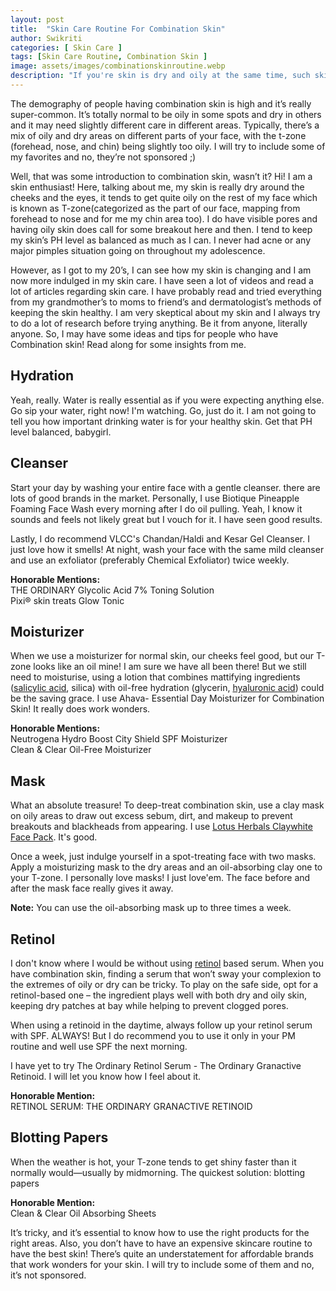 ```yaml
---
layout: post
title:  "Skin Care Routine For Combination Skin"
author: Swikriti
categories: [ Skin Care ]
tags: [Skin Care Routine, Combination Skin ]
image: assets/images/combinationskinroutine.webp
description: "If you're skin is dry and oily at the same time, such skin are called combination skin. Learn best products for combination skin, determine how well they work with you and stick to a skin care routine."
---
```


The demography of people having combination skin is high and it’s really super-common. It’s totally normal to be oily in some spots and dry in others and it may need slightly different care in different areas. Typically, there’s a mix of oily and dry areas on different parts of your face, with the t-zone (forehead, nose, and chin) being slightly too oily. I will try to include some of my favorites and no, they’re not sponsored ;)

Well, that was some introduction to combination skin, wasn’t it? Hi! I am a skin enthusiast! Here, talking about me, my skin is really dry around the cheeks and the eyes, it tends to get quite oily on the rest of my face which is known as T-zone(categorized as the part of our face, mapping from forehead to nose and for me my chin area too). I do have visible pores and having oily skin does call for some breakout here and then. I tend to keep my skin’s PH level as balanced as much as I can. I never had acne or any major pimples situation going on throughout my adolescence.

However, as I got to my 20’s, I can see how my skin is changing and I am now more indulged in my skin care. I have seen a lot of videos and read a lot of articles regarding skin care. I have probably read and tried everything from my grandmother’s to moms to friend’s and dermatologist’s methods of keeping the skin healthy. I am very skeptical about my skin and I always try to do a lot of research before trying anything. Be it from anyone, literally anyone. So, I may have some ideas and tips for people who have Combination skin! Read along for some insights from me.

## Hydration
Yeah, really. Water is really essential as if you were expecting anything else. Go sip your water, right now! I'm watching. Go, just do it. I am not going to tell you how important drinking water is for your healthy skin. Get that PH level balanced, babygirl.

## Cleanser
Start your day by washing your entire face with a gentle cleanser. there are lots of good brands in the market. Personally, I use Biotique Pineapple Foaming Face Wash every morning after I do oil pulling. Yeah, I know it sounds and feels not likely great but I vouch for it. I have seen good results. 

Lastly, I do recommend VLCC's Chandan/Haldi and Kesar Gel Cleanser. I just love how it smells!
At night, wash your face with the same mild cleanser and use an exfoliator (preferably Chemical Exfoliator) twice weekly.

**Honorable Mentions:**<br>
THE ORDINARY Glycolic Acid 7% Toning Solution<br>
Pixi® skin treats Glow Tonic

## Moisturizer
When we use a moisturizer for normal skin, our cheeks feel good, but our T-zone looks like an oil mine! I am sure we have all been there! But we still need to moisturise, using a lotion that combines mattifying ingredients (<a href="https://www.sheenyskincare.com/what-is-salicylic-acid/" target="_blank">salicylic acid</a>, silica) with oil-free hydration (glycerin, <a href="https://www.sheenyskincare.com/hyaluronic-acid-skin-benefits-uses" target="_blank">hyaluronic acid</a>) could be the saving grace. I use Ahava- Essential Day Moisturizer for Combination Skin! It really does work wonders.

**Honorable Mentions:**<br>
Neutrogena Hydro Boost City Shield SPF Moisturizer<br>
Clean & Clear Oil-Free Moisturizer

## Mask
What an absolute treasure! To deep-treat combination skin, use a clay mask on oily areas to draw out excess sebum, dirt, and makeup to prevent breakouts and blackheads from appearing. I use <u>Lotus Herbals Claywhite Face Pack</u>. It's good.

Once a week, just indulge yourself in a spot-treating face with two masks. Apply a moisturizing mask to the dry areas and an oil-absorbing clay one to your T-zone. I personally love masks! I just love'em. The face before and after the mask face really gives it away.  

<b>Note:</b> You can use the oil-absorbing mask up to three times a week.

## Retinol
I don't know where I would be without using <a href="https://www.sheenyskincare.com/retinol-in-skin-care-uses-benefits/" target="_blank">retinol</a> based serum. When you have combination skin, finding a serum that won’t sway your complexion to the extremes of oily or dry can be tricky. To play on the safe side, opt for a retinol-based one – the ingredient plays well with both dry and oily skin, keeping dry patches at bay while helping to prevent clogged pores. 

When using a retinoid in the daytime, always follow up your retinol serum with SPF. ALWAYS! But I do recommend you to use it only in your PM routine and well use SPF the next morning.

I have yet to try The Ordinary Retinol Serum - The Ordinary Granactive Retinoid. I will let you know how I feel about it.

**Honorable Mention:**<br>
RETINOL SERUM: THE ORDINARY GRANACTIVE RETINOID

## Blotting Papers
When the weather is hot, your T-zone tends to get shiny faster than it normally would—usually by midmorning. The quickest solution: blotting papers 

**Honorable Mention:**<br>
Clean & Clear Oil Absorbing Sheets

It’s tricky, and it’s essential to know how to use the right products for the right areas. Also, you don’t have to have an expensive skincare routine to have the best skin! There’s quite an understatement for affordable brands that work wonders for your skin. I will try to include some of them and no, it’s not sponsored.